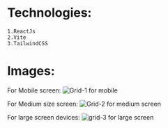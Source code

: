 # Technologies:
```
1.ReactJs
2.Vite
3.TailwindCSS
```
# Images:

For Mobile screen:
![Grid-1 for mobile](https://github.com/user-attachments/assets/6e988d0b-8ac0-4a3a-ace1-6869e145a561)

For Medium size screen:
![Grid-2 for medium screen](https://github.com/user-attachments/assets/f37fdfc1-2278-4fa4-9f2b-8f80280509b4)

For large screen devices:
![grid-3 for large screen](https://github.com/user-attachments/assets/8534e1d1-55ef-45a4-8890-7a13a112126c)

